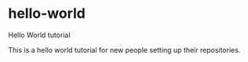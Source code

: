 # hello-world
Hello World tutorial

This is a hello world tutorial for new people setting up their repositories.

